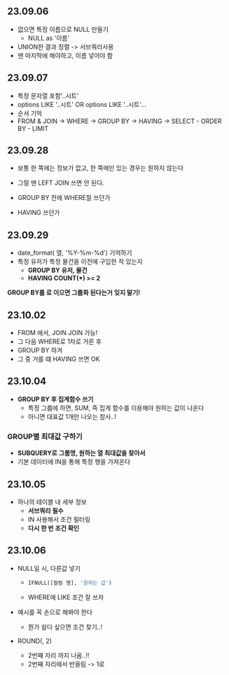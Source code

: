 ## 23.09.06

- 없으면 특정 이름으로 NULL 만들기
  - NULL as '이름'
- UNION한 결과 정렬 -> 서브쿼리사용
 - 맨 마지막에 해야하고, 이름 넣어야 함

## 23.09.07
- 특정 문자열 포함'..시트'
 - options LIKE '..시트' OR options LIKE '..시트'...
- 순서 기억
 - FROM & JOIN -> WHERE -> GROUP BY -> HAVING -> SELECT - ORDER BY - LIMIT



## 23.09.28

- 보통 한 쪽에는 정보가 없고, 한 쪽에만 있는 경우는 원하지 않는다
- 그럴 땐 LEFT JOIN 쓰면 안 된다.



- GROUP BY 전에 WHERE절 쓰던가
- HAVING 쓰던가



## 23.09.29

- date_format( 열, '%Y-%m-%d') 기억하기
- 특정 유저가 특정 물건을 이전에 구입한 적 있는지 
  - **GROUP BY 유저, 물건**
  - **HAVING COUNT(*) >= 2**

**GROUP BY를 로 이으면 그룹화 된다는거 잊지 말기!**



## 23.10.02

- FROM 에서, JOIN JOIN 가능!
- 그 다음 WHERE로 1차로 거른 후
- GROUP BY 하겨
- 그 중 거를 떄 HAVING 쓰면 OK



## 23.10.04

- **GROUP BY 후 집계함수 쓰기**
  - 특정 그룹에 하면, SUM, 즉 집계 함수를 이용해야 원하는 값이 나온다
  - 아니면 대표값 1개만 나오는 참사..!

### **GROUP별 최대값 구하기**

- **SUBQUERY로 그룸명, 원하는 열 최대값을 찾아서**
- 기본 데이터에 IN을 통해 특정 행을 가져온다



## 23.10.05

- 하나의 테이블 내 세부 정보
  - **서브쿼리 필수**
  - IN 사용해서 조건 필터링
  - **다시 한 번 조건 확인**



## 23.10.06

- NULL일 시, 다른값 넣기

  - ```sql
    IFNULL([컬럼 명], '원하는 값')
    ```

  - WHERE에 LIKE 조건 잘 쓰자



- 예시를 꼭 손으로 해봐야 한다
  - 뭔가 쉽다 싶으면 조건 찾기..!

- ROUND(, 2)
  - 2번째 자리 까지 나옴..!!
  - 2번째 자리에서 반올림 -> 1로
